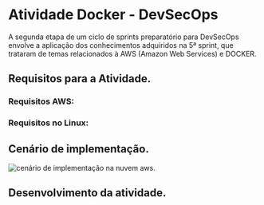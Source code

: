 # Atividade Docker - DevSecOps
A segunda etapa de um ciclo de sprints preparatório para DevSecOps envolve a aplicação dos conhecimentos adquiridos na 5ª sprint, que trataram de temas relacionados à AWS (Amazon Web Services) e DOCKER.

## Requisitos para a Atividade.

### Requisitos AWS:

### Requisitos no Linux:

## Cenário de implementação.
<img src="Assets/Cenário.jpg" alt="cenário de implementação na nuvem aws.">

## Desenvolvimento da atividade.